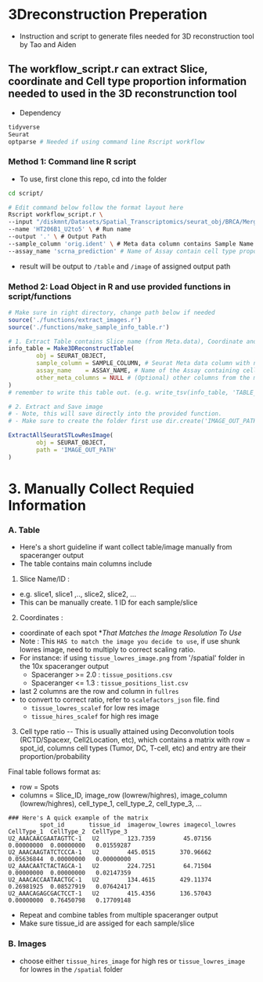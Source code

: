 # 3Dreconstruction Preperation
- Instruction and script to generate files needed for 3D reconstruction tool by Tao and Aiden 

## The workflow_script.r can extract Slice, coordinate and Cell type proportion information needed to used in the 3D reconstrunction tool
- Dependency
```R
tidyverse
Seurat
optparse # Needed if using command line Rscript workflow
```
### Method 1: Command line R script
- To use, first clone this repo, cd into the folder
```bash
cd script/

# Edit command below follow the format layout here
Rscript workflow_script.r \
--input "/diskmnt/Datasets/Spatial_Transcriptomics/seurat_obj/BRCA/Merged/BR_206B1_U2-5/merged_BR_206B1_U2-5.rds" \
--name 'HT206B1_U2to5' \ # Run name
--output '.' \ # Output Path
--sample_column 'orig.ident' \ # Meta data column contains Sample Name (e.g. Slice1,..., Slice2, ...)
--assay_name 'scrna_prediction' # Name of Assay contain cell type proportion


```
- result will be output to `/table` and `/image` of assigned output path


### Method 2: Load Object in R and use provided functions in script/functions
```R
# Make sure in right directory, change path below if needed
source('./functions/extract_images.r')
source('./functions/make_sample_info_table.r')

# 1. Extract Table contains Slice name (from Meta.data), Coordinate and Cell type (From Assay)
info_table = Make3DReconstructTable(
        obj = SEURAT_OBJECT,
        sample_column = SAMPLE_COLUMN, # Seurat Meta data column with name of each sample
        assay_name    = ASSAY_NAME, # Name of the Assay containing cell type proportions
        other_meta_columns = NULL # (Optional) other columns from the meta.data to extract
)
# remember to write this table out. (e.g. write_tsv(info_table, 'TABLE_OUT_PAHT'))

# 2. Extract and Save image
# - Note, this will save directly into the provided function.
# - Make sure to create the folder first use dir.create('IMAGE_OUT_PATH')

ExtractAllSeuratSTLowResImage(
        obj = SEURAT_OBJECT,
        path = 'IMAGE_OUT_PATH'
)

```

# 3. Manually Collect Requied Information
### A. Table
- Here's a short guideline if want collect table/image manually from spaceranger output
- The table contains main columns include
1. Slice Name/ID : 
- e.g. slice1, slice1 ,.., slice2, slice2, ...
- This can be manually create. 1 ID for each sample/slice
2. Coordinates : 
- coordinate of each spot **That Matches the Image Resolution To Use*
- Note : This `HAS to match the image you decide to use`, if use shunk lowres image, need to multiply to correct scaling ratio.
- For instance: if using `tissue_lowres_image.png` from '/spatial' folder in the 10x spaceranger output
  - Spaceranger >= 2.0 : `tissue_positions.csv`
  - Spaceranger <= 1.3  : `tissue_positions_list.csv`
- last 2 columns are the row and column in `fullres`
- to convert to correct ratio, refer to `scalefactors_json` file. find 
  - `tissue_lowres_scalef` for low res image
  - `tissue_hires_scalef` for high res image
3. Cell type ratio
-- This is usually attained using Deconvolution tools (RCTD/Spacexr, Cell2Location, etc), which contains a matrix with row = spot_id, columns cell types (Tumor, DC, T-cell, etc) and entry are their proportion/probability

Final table follows format as:
- row = Spots
- columns = Slice_ID, image_row (lowrew/highres), image_column (lowrew/highres), cell_type_1, cell_type_2, cell_type_3, ...
```
### Here's A quick example of the matrix
         spot_id       tissue_id  imagerow_lowres imagecol_lowres CellType_1  CellType_2  CellType_3
U2_AAACAACGAATAGTTC-1   U2        123.7359        45.07156      0.00000000  0.00000000   0.01559287
U2_AAACAAGTATCTCCCA-1   U2        445.0515       370.96662      0.05636844  0.00000000   0.00000000
U2_AAACAATCTACTAGCA-1   U2        224.7251        64.71504      0.00000000  0.00000000   0.02147359
U2_AAACACCAATAACTGC-1   U2        134.4615       429.11374      0.26981925  0.08527919   0.07642417
U2_AAACAGAGCGACTCCT-1   U2        415.4356       136.57043      0.00000000  0.76450798   0.17709148
```
- Repeat and combine tables from multiple spaceranger output
- Make sure tissue_id are assiged for each sample/slice

### B. Images
- choose either `tissue_hires_image` for high res or `tissue_lowres_image` for lowres in the `/spatial` folder


